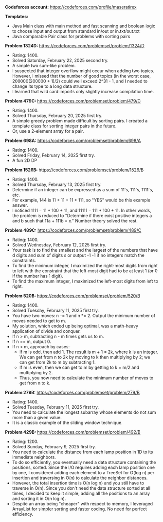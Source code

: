 **Codeforces account:** https://codeforces.com/profile/maseratirex

**Templates:**
* Java Main class with main method and fast scanning and boolean logic to choose input and output from standard in/out or in.txt/out.txt
* Java comparable Pair class for problems with sorting pairs

**Problem 1324D:** https://codeforces.com/problemset/problem/1324/D
* Rating: 1400.
* Solved Saturday, February 22, 2025 second try.
* A simple two sum-like problem.
* I suspected that integer overflow might occur when adding two topics. However, I missed that the number of good topics (in the worst case, 200000(200000 + 1)/2) could well exceed 2^31 - 1, and I needed to change its type to a long data structure.
* I learned that wild card imports only slightly increase compilation time.

**Problem 479C:** https://codeforces.com/problemset/problem/479/C
* Rating: 1400.
* Solved Thursday, February 20, 2025 first try.
* A simple greedy problem made difficult by sorting pairs. I created a template class for sorting integer pairs in the future.
* Or, use a 2-element array for a pair.

**Problem 698A:** https://codeforces.com/problemset/problem/698/A
* Rating: 1400.
* Solved Friday, February 14, 2025 first try.
* A fun 2D DP

**Problem 1526B:** https://codeforces.com/problemset/problem/1526/B
* Rating: 1400.
* Solved Thursday, February 13, 2025 first try.
* Determine if an integer can be expressed as a sum of 11's, 111's, 1111's, etc.
* For example, 144 is 11 + 11 + 11 + 111, so "YES" would be this example answer.
* I noticed 1111 = 11 * 100 + 11, and 11111 = 111 * 100 + 11. In other words, the problem is reduced to "Determine if there exist positive integers a and b such that 11a + 111b = x." Number theory solved the rest.

**Problem 489C:** https://codeforces.com/problemset/problem/489/C
* Rating: 1400.
* Solved Wednesday, February 12, 2025 first try.
* Your task is to find the smallest and the largest of the numbers that have d digits and sum of digits s or output -1 -1 if no integers match the constraints.
* To find the minimum integer, I maximized the right-most digits from right to left with the constraint that the left-most digit had to be at least 1 (or 0 if the number has 1 digit).
* To find the maximum integer, I maximized the left-most digits from left to right.

**Problem 520B:** https://codeforces.com/problemset/problem/520/B
* Rating: 1400.
* Solved Tuesday, February 11, 2025 first try.
* You have two moves: n -= 1 and n *= 2. Output the minimum number of moves needed to get to m.
* My solution, which ended up being optimal, was a math-heavy application of divide and conquer.
* If n > m, subtracting n - m times gets us to m.
* If n == m, output 0.
* If n < m, approach by cases:
  * If m is odd, then add 1. The result is m + 1 = 2k, where k is an integer. We can get from n to 2k by moving to k then multiplying by 2; we can get from 2k to m by subtracting 1.
  * If m is even, then we can get to m by getting to k = m/2 and multiplying by 2.
  * Thus, you now need to calculate the minimum number of moves to get from n to k.

**Problem 279B:** https://codeforces.com/problemset/problem/279/B
* Rating: 1400.
* Solved Tuesday, February 11, 2025 first try.
* You need to calculate the longest subarray whose elements do not sum more than a given value.
* It is a classic example of the sliding window technique.

**Problem 429B:** https://codeforces.com/problemset/problem/492/B
* Rating: 1200.
* Solved Sunday, February 9, 2025 first try.
* You need to calculate the distance from each lamp position in 1D to its immediate neighbors.
* To do so efficiently, you eventually need a data structure containing the positions, sorted. Since the I/O requires adding each lamp position one by one, I considered adding each element to a TreeSet for O(log n) per insertion and traversing in O(n) to calculate the neighbor distances.
* However, the total insertion time is O(n log n) and you still have to traverse in O(n). Since you don't need the data structure sorted at all times, I decided to keep it simple, adding all the positions to an array and sorting it in O(n log n).
* Despite an array being "cheaper" with respect to memory, I leveraged ArrayList for simpler sorting and faster coding. No need for perfect efficiency.
